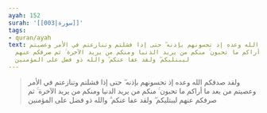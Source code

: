 ```yaml
---
ayah: 152
surah: '[[003|سورة]]'
tags:
- quran/ayah
text: ولقد صدقكم الله وعده إذ تحسونهم بإذنه ۖ حتى إذا فشلتم وتنازعتم في الأمر وعصيتم
  من بعد ما أراكم ما تحبون ۚ منكم من يريد الدنيا ومنكم من يريد الآخرة ۚ ثم صرفكم عنهم
  ليبتليكم ۖ ولقد عفا عنكم ۗ والله ذو فضل على المؤمنين
---
```

> ولقد صدقكم الله وعده إذ تحسونهم بإذنه ۖ حتى إذا فشلتم وتنازعتم في الأمر وعصيتم من بعد ما أراكم ما تحبون ۚ منكم من يريد الدنيا ومنكم من يريد الآخرة ۚ ثم صرفكم عنهم ليبتليكم ۖ ولقد عفا عنكم ۗ والله ذو فضل على المؤمنين
